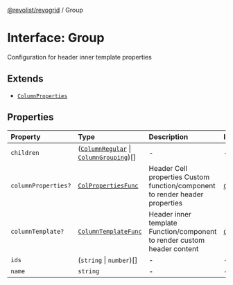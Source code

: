 [@revolist/revogrid](README.md) / Group

# Interface: Group

Configuration for header inner template properties

## Extends

- [`ColumnProperties`](Interface.ColumnProperties.md)

## Properties

| Property | Type | Description | Inherited from |
| :------ | :------ | :------ | :------ |
| `children` | ([`ColumnRegular`](Interface.ColumnRegular.md) \| [`ColumnGrouping`](Type.ColumnGrouping.md))[] | - | - |
| `columnProperties?` | [`ColPropertiesFunc`](Type.ColPropertiesFunc.md) | Header Cell properties Custom function/component to render header properties | [`ColumnProperties`](Interface.ColumnProperties.md).`columnProperties` |
| `columnTemplate?` | [`ColumnTemplateFunc`](Type.ColumnTemplateFunc.md) | Header inner template Function/component to render custom header content | [`ColumnProperties`](Interface.ColumnProperties.md).`columnTemplate` |
| `ids` | (`string` \| `number`)[] | - | - |
| `name` | `string` | - | - |
